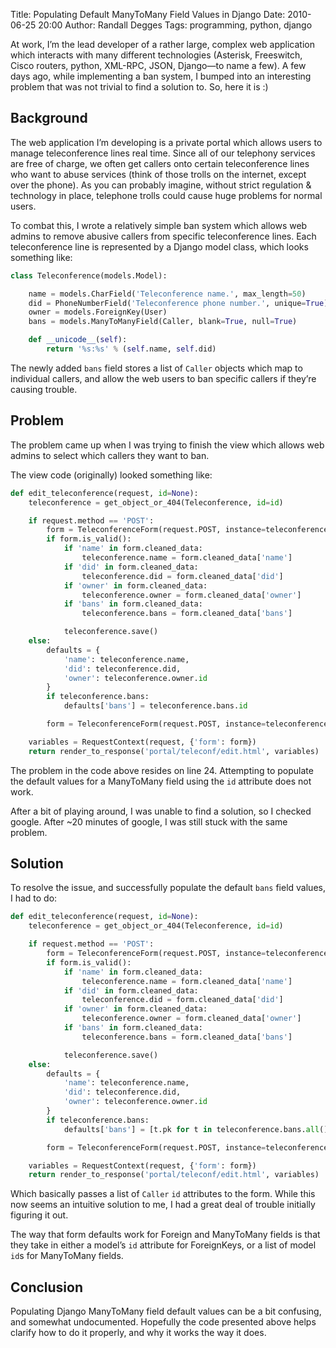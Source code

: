 Title: Populating Default ManyToMany Field Values in Django
Date: 2010-06-25 20:00
Author: Randall Degges
Tags: programming, python, django


At work, I’m the lead developer of a rather large, complex web application which
interacts with many different technologies (Asterisk, Freeswitch, Cisco routers,
python, XML-RPC, JSON, Django—to name a few). A few days ago, while implementing
a ban system, I bumped into an interesting problem that was not trivial to find
a solution to. So, here it is :)


## Background

The web application I’m developing is a private portal which allows users to
manage teleconference lines real time. Since all of our telephony services are
free of charge, we often get callers onto certain teleconference lines who want
to abuse services (think of those trolls on the internet, except over the
phone). As you can probably imagine, without strict regulation & technology in
place, telephone trolls could cause huge problems for normal users.

To combat this, I wrote a relatively simple ban system which allows web admins
to remove abusive callers from specific teleconference lines. Each
teleconference line is represented by a Django model class, which looks
something like:

``` python
class Teleconference(models.Model):

    name = models.CharField('Teleconference name.', max_length=50)
    did = PhoneNumberField('Teleconference phone number.', unique=True)
    owner = models.ForeignKey(User)
    bans = models.ManyToManyField(Caller, blank=True, null=True)

    def __unicode__(self):
        return '%s:%s' % (self.name, self.did)
```

The newly added `bans` field stores a list of `Caller` objects which map to
individual callers, and allow the web users to ban specific callers if they’re
causing trouble.


## Problem

The problem came up when I was trying to finish the view which allows web admins
to select which callers they want to ban.

The view code (originally) looked something like:

``` python
def edit_teleconference(request, id=None):
    teleconference = get_object_or_404(Teleconference, id=id)

    if request.method == 'POST':
        form = TeleconferenceForm(request.POST, instance=teleconference)
        if form.is_valid():
            if 'name' in form.cleaned_data:
                teleconference.name = form.cleaned_data['name']
            if 'did' in form.cleaned_data:
                teleconference.did = form.cleaned_data['did']
            if 'owner' in form.cleaned_data:
                teleconference.owner = form.cleaned_data['owner']
            if 'bans' in form.cleaned_data:
                teleconference.bans = form.cleaned_data['bans']

            teleconference.save()
    else:
        defaults = {
            'name': teleconference.name,
            'did': teleconference.did,
            'owner': teleconference.owner.id
        }
        if teleconference.bans:
            defaults['bans'] = teleconference.bans.id

        form = TeleconferenceForm(request.POST, instance=teleconference)

    variables = RequestContext(request, {'form': form})
    return render_to_response('portal/teleconf/edit.html', variables)
```

The problem in the code above resides on line 24. Attempting to populate the
default values for a ManyToMany field using the `id` attribute does not work.

After a bit of playing around, I was unable to find a solution, so I checked
google. After ~20 minutes of google, I was still stuck with the same problem.


## Solution

To resolve the issue, and successfully populate the default `bans` field values,
I had to do:

``` python
def edit_teleconference(request, id=None):
    teleconference = get_object_or_404(Teleconference, id=id)

    if request.method == 'POST':
        form = TeleconferenceForm(request.POST, instance=teleconference)
        if form.is_valid():
            if 'name' in form.cleaned_data:
                teleconference.name = form.cleaned_data['name']
            if 'did' in form.cleaned_data:
                teleconference.did = form.cleaned_data['did']
            if 'owner' in form.cleaned_data:
                teleconference.owner = form.cleaned_data['owner']
            if 'bans' in form.cleaned_data:
                teleconference.bans = form.cleaned_data['bans']

            teleconference.save()
    else:
        defaults = {
            'name': teleconference.name,
            'did': teleconference.did,
            'owner': teleconference.owner.id
        }
        if teleconference.bans:
            defaults['bans'] = [t.pk for t in teleconference.bans.all()]

        form = TeleconferenceForm(request.POST, instance=teleconference)

    variables = RequestContext(request, {'form': form})
    return render_to_response('portal/teleconf/edit.html', variables)
```

Which basically passes a list of `Caller` `id` attributes to the form. While
this now seems an intuitive solution to me, I had a great deal of trouble
initially figuring it out.

The way that form defaults work for Foreign and ManyToMany fields is that they
take in either a model’s `id` attribute for ForeignKeys, or a list of model
`id`s for ManyToMany fields.


## Conclusion

Populating Django ManyToMany field default values can be a bit confusing, and
somewhat undocumented. Hopefully the code presented above helps clarify how to
do it properly, and why it works the way it does.
